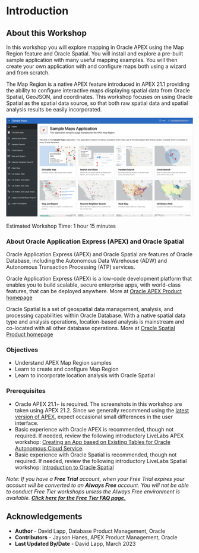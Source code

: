 # Introduction

## About this Workshop

In this workshop you will explore mapping in Oracle APEX using the Map Region feature and Oracle Spatial. You will install and explore a pre-built sample application with many useful mapping examples. You will then create your own application with and configure maps both using a wizard and from scratch.

The Map Region is a native APEX feature introduced in APEX 21.1 providing the ability to configure interactive maps displaying spatial data from Oracle Spatial, GeoJSON, and coordinates. This workshop focuses on using Oracle Spatial as the spatial data source, so that both raw spatial data and spatial analysis results be easily incorporated.

![Sample Maps App](./images/intro-01.png "Oracle Application Express - Sample Maps Application ")

Estimated Workshop Time: 1 hour 15 minutes

### About Oracle Application Express (APEX) and Oracle Spatial

Oracle Application Express (APEX) and Oracle Spatial are features of Oracle Database, including the Autonomous Data Warehouse (ADW) and Autonomous Transaction Processing (ATP) services.

Oracle Application Express (APEX) is a low-code development platform that enables you to build scalable, secure enterprise apps, with world-class features, that can be deployed anywhere. More at [Oracle APEX Product homepage](https://apex.oracle.com)

Oracle Spatial is a set of geospatial data management, analysis, and processing capabilities within Oracle Database. With a native spatial data type and analysis operations, location-based analysis is mainstream and co-located with all other database operations. More at [Oracle Spatial Product homepage](https://www.oracle.com/database/spatial)

### Objectives

* Understand APEX Map Region samples
* Learn to create and configure Map Region
* Learn to incorporate location analysis with Oracle Spatial

### Prerequisites

* Oracle APEX 21.1+ is required. The screenshots in this workshop are taken using APEX 21.2. Since we generally recommend using the [latest version of APEX](https://www.oracle.com/tools/downloads/apex-downloads/), expect occasional small differences in the user interface.
* Basic experience with Oracle APEX is recommended, though not required. If needed, review the following introductory LiveLabs APEX workshop: [Creating an App based on Existing Tables for Oracle Autonomous Cloud Service](https://apexapps.oracle.com/pls/apex/dbpm/r/livelabs/view-workshop?wid=628).
* Basic experience with Oracle Spatial is recommended, though not required. If needed, review the following introductory LiveLabs Spatial workshop: [Introduction to Oracle Spatial](https://apexapps.oracle.com/pls/apex/dbpm/r/livelabs/view-workshop?wid=736)

*Note: If you have a **Free Trial** account, when your Free Trial expires your account will be converted to an **Always Free** account. You will not be able to conduct Free Tier workshops unless the Always Free environment is available. **[Click here for the Free Tier FAQ page.](https://www.oracle.com/cloud/free/faq.html)***

## Acknowledgements

* **Author** - David Lapp, Database Product Management, Oracle
* **Contributors** - Jayson Hanes, APEX Product Management, Oracle
* **Last Updated By/Date** - David Lapp, March 2023

